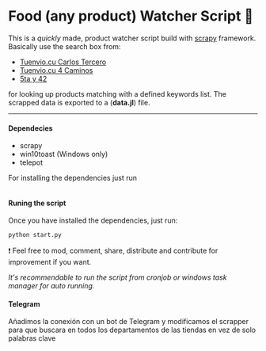 Food (any product) Watcher Script 🍗
===

This is a *quickly* made, product watcher script build with [scrapy](https://scrapy.org/) framework. Basically use the search box from:
+ [Tuenvio.cu Carlos Tercero](https://www.tuenvio.com/carlos3) 
+ [Tuenvio.cu 4 Caminos](https://www.tuenvio.com/4caminos) 
+ [5ta y 42](https://https://5tay42.xetid.cu/) 

for looking up products matching with a defined keywords list. The scrapped data is exported to a (**data.jl**) file.  

---
#### Dependecies

+ scrapy
+ win10toast (Windows only)
+ telepot 
  
For installing the dependencies just run
```ptyhon install_deps.py
```

#### Runing the script

Once you have installed the dependencies, just run:

```python
python start.py
```

❗ Feel free to mod, comment, share, distribute and contribute for improvement if you want. 

*It's recommendable to run the script from cronjob or windows task manager for auto running.*

#### Telegram 
 Añadimos la conexión con un bot de Telegram y modificamos el scrapper para que buscara en todos los departamentos de las tiendas   en vez de solo palabras clave





